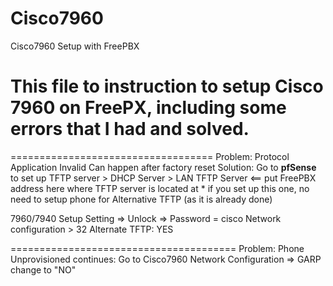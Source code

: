 # Cisco7960
Cisco7960 Setup with FreePBX

# This file to instruction to setup Cisco 7960 on FreePX, including some errors that I had and solved.

===================================
Problem: Protocol Application Invalid
  Can happen after factory reset
  Solution: Go to **pfSense** to set up TFTP server  > DHCP Server > LAN
     TFTP Server <==  put FreePBX address here where TFTP server is located at
     * if you set up this one, no need to setup phone for Alternative TFTP (as it is already done)

7960/7940 Setup
Setting => Unlock => Password = cisco
   Network configuration > 32 Alternate TFTP: YES

=======================================
Problem: Phone Unprovisioned continues:
   Go to Cisco7960 Network Configuration => GARP change to "NO"
